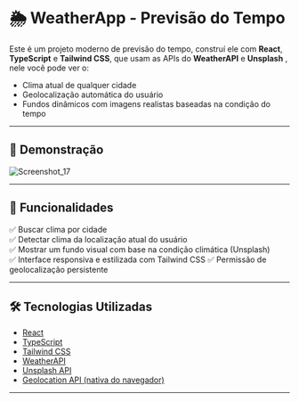 # 🌦️ WeatherApp - Previsão do Tempo
Este é um projeto moderno de previsão do tempo, construí ele com **React**, **TypeScript** e **Tailwind CSS**, que usam as  APIs do **WeatherAPI** e **Unsplash** , nele você pode ver o:

- Clima atual de qualquer cidade
- Geolocalização automática do usuário
- Fundos dinâmicos com imagens realistas baseadas na condição do tempo

---

## 📸 Demonstração

![Screenshot_17](https://github.com/user-attachments/assets/86b0fea9-396d-433a-a894-9ea8f6a4f604)

---

## 🚀 Funcionalidades

✅ Buscar clima por cidade  
✅ Detectar clima da localização atual do usuário  
✅ Mostrar um fundo visual com base na condição climática (Unsplash)  
✅ Interface responsiva e estilizada com Tailwind CSS 
✅ Permissão de geolocalização persistente 

---

## 🛠️ Tecnologias Utilizadas

- [React](https://reactjs.org/)
- [TypeScript](https://www.typescriptlang.org/)
- [Tailwind CSS](https://tailwindcss.com/)
- [WeatherAPI](https://www.weatherapi.com/)
- [Unsplash API](https://unsplash.com/developers)
- [Geolocation API (nativa do navegador)](https://developer.mozilla.org/en-US/docs/Web/API/Geolocation_API)

---

